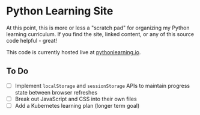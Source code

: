 # Python Learning Site

At this point, this is more or less a "scratch pad" for organizing my Python learning curriculum. If you find the site, linked content, or any of this source code helpful - great!

This code is currently hosted live at [pythonlearning.io](https://pythonlearning.io/).

## To Do

- [ ] Implement `localStorage` and `sessionStorage` APIs to maintain progress state between browser refreshes
- [ ] Break out JavaScript and CSS into their own files
- [ ] Add a Kubernetes learning plan (longer term goal)
